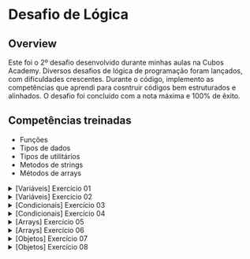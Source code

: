 # Desafio de Lógica

## Overview

Este foi o 2º desafio desenvolvido durante minhas aulas na Cubos Academy. Diversos desafios de lógica de programação foram lançados, com dificuldades crescentes. Durante o código, implemento as competências que aprendi para cosntruir códigos bem estruturados e alinhados.
O desafio foi concluído com a nota máxima e 100% de êxito.

## Competências treinadas

- Funções
- Tipos de dados
- Tipos de utilitários
- Metodos de strings
- Métodos de arrays

<details>
<summary>[Variáveis] Exercício 01</summary>

# Conversão de temperatura

## Problema

O Calor é a energia transferida de um corpo para o outro quando existe diferença de temperatura. Já temperatura é a medida de agitação das moléculas (pequenas partes que compõe um corpo).

Quando dois ou mais corpos atingem a mesma temperatura dizemos que eles estão em equilíbrio térmico. Podemos então comparar estes objetos para fazer medidas. É assim que funciona o termômetro.

Existem diversas escalas de temperatura. As mais conhecidas são Celsius, Fahrenheit e Kelvin.

William Tomson, conhecido como Lord Kelvin, estudando o comportamento do gases, descobriu a menor temperatura que um corpo poderia atingir, que seria equivalente a -273°C. A partir daí determinou o ponto zero de sua escala. Criou assim o que chamamos de escala absoluta.

A conversão de graus Celsius para Kelvin é dada pela fórmula

$kelvin = celsius + 273$

## Entrada

A entrada será composta por uma variável:

- `celsius`: variável do tipo number que armazena uma temperatura medida em graus Celsius

## Saída

Seu programa deve **RETORNAR** a temperatura convertida para Kelvin.

## Exemplos

### Entrada 1

```ts
celsius = 10;
```

### Saída 1

283

### Explicação 1

10 graus celsius corresponde à 273 + 10 = 283 kelvins.

</details>

<details>
<summary>[Variáveis] Exercício 02</summary>

# Mercado de Câmbio

## Problema

O mercado de câmbio, também conhecido como mercado Forex (Foreign Exchange), é onde as moedas são negociadas. Funciona de forma descentralizada, o que significa que não há uma única bolsa central onde todas as transações ocorrem. Em vez disso, o mercado de câmbio é composto por uma rede global de bancos, instituições financeiras, corretoras e traders que compram e vendem moedas.

Os participantes do mercado compram uma moeda e vendem outra simultaneamente, esperando que o valor da moeda comprada aumente em relação à moeda vendida.

O resultado (lucro ou prejuízo) de uma operação pode ser calculado como

$resultado = (preco ~ na ~ venda - preco ~ na ~ compra) \cdot valor ~ investido$

Se o valor for positivo, o investidor teve lucro; se negativo, prejuízo.

Você está desenvolvendo um programa para calcular o resultado de uma operação realizada nesse mercado.

## Entrada

A entrada será composta por três variáveis:

- `precoVenda`: variável do tipo _number_ que armazena qual o valor pago na venda
- `precoCompra`: variável do tipo _number_ que armazena qual o valor pago na compra
- `valorInvestido`: valor que foi investido

## Saída

Seu programa deve **RETORNAR** o resultado da operação realizada.

## Exemplos

### Entrada 1

```ts
precoVenda = 6.5;
precoCompra = 6.4;
valorInvestido = 1000;
```

### Saída 1

100

### Explicação 1

O lucro foi de

lucro = $(6.5 - 6.4) \cdot 1000 = 0.1 \cdot 1000 = 100$

### Entrada 2

```ts
precoVenda = 3;
precoCompra = 3.5;
valorInvestido = 1000;
```

### Saída 1

-500

### Explicação 1

O prejuízo foi de

prejuízo = $(3 - 3.5) \cdot 1000 = 0.5 \cdot 1000 = -500$

</details>

<details>

<summary>[Condicionais] Exercício 03</summary>

# Criptografia

## Problema

Quando um usuário faz cadastro em um sistema ou quando ele decide atualizar sua senha, é realizada uma criptografia, que é a conversão de texto simples legível por humanos em texto incompreensível. Essa prática protege as senhas dos usuários contra acesso não autorizado por parte de invasores. Mesmo que o banco de dados (local onde a senha criptografada fica armazenada) seja comprometido, as senhas não podem ser facilmente decifradas.

Você está desenvolvendo a parte do programa responsável pelo login do usuário. Essa funcionalidade é responsável por comparar a senha digitada pelo usuário com a senha criptografada que vem do banco de dados.

A criptografia usada no projeto é simples. Para criptografar a senha é adicionado ao início e ao fim a palavra "cubos". Por exemplo, se a senha escolhida pelo usuário for "1234", a senha criptografada é "cubos1234cubos".

## Entrada

A entrada será composta por duas variáveis:

- `senhaDigitada`: string que armazena a senha digitada pelo usuário no momento da tentativa de login
- `senhaCriptografada`: string que armazena a senha criptografada que vem do banco de dados

## Saída

Seu programa deve **RETORNAR**:

- `LOGIN NAO AUTORIZADO`: caso a senha não esteja correta
- `LOGIN AUTORIZADO`: caso a senha esteja correta

## Exemplos

### Entrada 1

```ts
senhaDigitada = "cruzeiro";
senhaCriptografada = "cuboscruzeirocubos";
```

### Saída 1

"LOGIN AUTORIZADO"

### Explicação 1

Veja que a senha criptografada é composta por:

"cubos" + `SENHA` + "cubos"

Comparando essa estrutura com a senha criptografada que veio no banco de dados, temos:

"cubos" + "cruzeiro" + "cubos"

Portanto, a senha digitada é igual à senha cadastrada no banco de dados sem a criptografia (descriptografada).

</details>

<details>
<summary>[Condicionais] Exercício 04</summary>

# Programa fidelidade

## Problema

Um programa de fidelidade em um supermercado oferece descontos aos clientes com base na quantidade total de pontos acumulados. A política de descontos é a seguinte:

- Se um cliente acumular menos de 100 pontos, não receberá nenhum desconto.
- Se um cliente acumular de 100 a 500 pontos, receberá um desconto de 10% em suas compras.
- Se um cliente acumular mais de 500 pontos, receberá um desconto de 20% em suas compras.

Escreva um programa que calcule o valor total da compra com base na política de desconto do programa de fidelidade.

O valor total da compra é calculado como

$valor ~ total = valor ~ compra - desconto \cdot valor ~ compra$

## Entrada

A entrada será composta por duas variáveis:

- `pontosAcumulados`: number que armazena quantos pontos o cliente acumulou no programa de fidelidade
- `valorCompra`: valor da compra sem o desconto

**OBS: 10% corresponde a 0.1, e 20% corresponde a 0.2. Esses são os valores que você deve usar no cálculo**

## Saída

Seu programa deve **RETORNAR** o valor total da compra (valor com o desconto aplicado).

## Exemplos

### Entrada 1

```ts
pontosAcumulados = 600;
valorCompra = 500;
```

### Saída 1

400

### Explicação 1

O cliente acumulou 600 pontos, o que corresponde a um desconto de 20% (0.2). Sendo assim, ele pagará

$valor ~ total = 500 - 0.2 \cdot 500 = 500 - 100 = 400$

### Entrada 2

```ts
pontosAcumulados = 150;
valorCompra = 100;
```

### Saída 2

90

### Explicação 2

O cliente acumulou 150 pontos, o que corresponde a um desconto de 10% (0.1). Sendo assim, ele pagará

$valor ~ total = 100 - 0.1 \cdot 100 = 100 - 10 = 90$

</details>

<details>
<summary>[Arrays] Exercício 05</summary>

# Vendas semanais

## Problema

Você trabalha como desenvolvedor para uma rede de lojas e está desenvolvendo uma funcionalidade para calcular o valor total das vendas realizadas durante uma semana.

## Entrada

A entrada será composta por uma variável:

- `vendasDiarias`: array de number em que cada posição armazena o total de vendas realizadas em um dia da semana

## Saída

Seu programa deve **RETORNAR** o valor total das vendas na semana.

## Exemplos

### Entrada 1

```ts
vendasDiarias = [150.5, 200.25, 180.75, 220, 190.8, 210.3, 250.6];
```

### Saída 1

1403.20

### Explicação 1

O total de vendas na semana é de

$total = 150.5 + 200.25 + 180.75 + 220 + 190.8 + 210.3 + 250.6 = 1403.20$

</details>

<details>
<summary>[Arrays] Exercício 06</summary>

# Desempenho de investimento

## Problema

Um analista financeiro está analisando o desempenho de uma carteira de investimentos ao longo do tempo. Ele tem uma lista de retornos diários sobre o investimento armazenados em um array. Ele deseja determinar se a carteira obteve um desempenho positivo ou negativo durante o período de análise. Escreva um programa que o ajude a determinar isso.

## Entrada

A entrada será composta por uma variável:

- `resultados`: array de number em que cada posição armazena o lucro (número positivo), prejuízo (número negativo) ou neutro (zero) de uma determinada carteira ao longo do tempo

## Saída

Seu programa deve **RETORNAR**:

- `POSITIVO`: se a quantidade de lucros for maior que a quantidade de prejuízos
- `NEGATIVO`: se a quantidade de prejuízos for maior que a quantidade de lucros
- `NEUTRO`: se a quantidade de lucros for igual à quantidade de prejuízos

## Exemplos

### Entrada 1

```ts
resultados = [0.02, -0.01, 0.03, -0.005, 0.01, -0.02];
```

### Saída 1

"NEUTRO"

### Explicação 1

A carteira analisada teve 3 lucros e 3 prejuízos.

### Entrada 2

```ts
resultados = [0.01, 0.005, -0.003, 0.002, -0.001, 0.004, 0.8, 0];
```

### Saída 1

"POSITIVO"

### Explicação 1

A carteira analisada teve 5 lucros, 2 prejuízos e 1 valor neutro.

</details>

<details>
<summary>[Objetos] Exercício 07</summary>

# Entrega em atraso

## Problema

Você, como desenvolvedor de uma empresa que possui um aplicativo de entregas, está desenvolvendo a funcionalidade que mostra ao usuário se a entrega dele está ou não em atraso.

## Entrada

A entrada será composta por duas variáveis:

- `dadosEntrega`: objeto que possui as propriedades `pedido`, `quantidade` e `estimativaEntrega`, que armazenam, respectivamente, o produto que foi pedido, a quantidade e a estimativa do dia em que a entrega será realizada
- `diaAtual`: variável do tipo number que armazena qual o dia atual

## Saída

Seu programa deve **RETORNAR**:

- `ENTREGA ATRASADA`: caso o dia atual seja posterior ao dia estimado para a entrega
- `ENTREGA NAO ATRASADA`: caso o dia atual seja anterior ou igual ao dia estimado para a entrega

## Exemplos

### Entrada 1

```ts
dadosEntrega = {
  pedido: "TV LED 24 polegadas",
  quantidade: 2,
  estimativaEntrega: 10,
};
diaAtual = 11;
```

### Saída 1

"ENTREGA ATRASADA"

### Explicação 1

A entrega estava prevista para o dia 10, e o dia atual é 11. Ou seja, a entrega está com um dia em atraso.

</details>

<details>
<summary>[Objetos] Exercício 08</summary>

# Despacho de mala

## Problema

Você, como desenvolvedor de software do aeroporto de Guarulhos, deve desenvolver um programa que mostrará a lista de passageiros que terão que pagar uma taxa imposta sobre malas que pesam mais de 23kg.

## Entrada

A entrada será composta uma variável:

- `dadosPassageiros`: array de objetos. Cada objeto contém o nome e quanto pesa a mala de um determinado passageiro

## Saída

Seu programa deve **RETORNAR**:

- os nomes, separados pelo símbolo `" - "`, ou seja, por um espaço em branco, um traço e outro espaço em branco (veja o exemplo), dos passageiros que terão que pagar a taxa
- `SEM PASSAGEIROS`: caso nenhum dos passageiros tenha que pagar a taxa

## Exemplos

### Entrada 1

```ts
dadosPassageiros = [
  {
    nome: "Passageiro A",
    pesoMala: 25,
  },
  {
    nome: "Passageiro B",
    pesoMala: 10,
  },
  {
    nome: "Passageiro C",
    pesoMala: 24,
  },
  {
    nome: "Passageiro D",
    pesoMala: 22,
  },
  {
    nome: "Passageiro E",
    pesoMala: 40,
  },
];
```

### Saída 1

"Passageiro A - Passageiro C - Passageiro E"

### Explicação 1

Os passageiros A, C e E possuem malas que pesam mais que 23kg.

</details>
